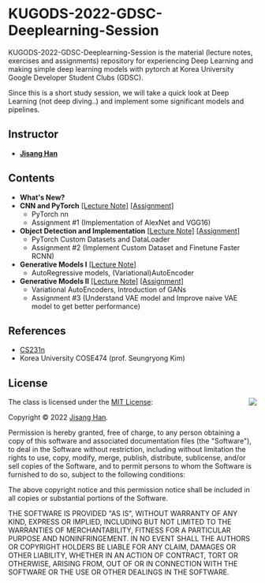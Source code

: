 # KUGODS-2022-GDSC-Deeplearning-Session
KUGODS-2022-GDSC-Deeplearning-Session is the material (lecture notes, exercises and assignments) repository for experiencing Deep Learning and making simple deep learning models with pytorch at Korea University Google Developer Student Clubs (GDSC).

Since this is a short study session, we will take a quick look at Deep Learning (not deep diving..) and implement some significant models and pipelines.

## Instructor
- [**Jisang Han**](https://github.com/ONground-Korea)

## Contents
- **What's New?**
- **CNN and PyTorch** [[Lecture Note]](https://github.com/ONground-Korea/KUGODS-2022-GDSC-Deeplearning-Session/blob/main/Lectures/1102.pdf) [[Assignment]](https://github.com/ONground-Korea/KUGODS-2022-GDSC-Deeplearning-Session/blob/main/Assignments/Assignment1.ipynb)
  - PyTorch nn
  - Assignment #1 (Implementation of AlexNet and VGG16)
- **Object Detection and Implementation** [[Lecture Note]](https://github.com/ONground-Korea/KUGODS-2022-GDSC-Deeplearning-Session/blob/main/Lectures/1109.pdf) [[Assignment]](https://github.com/ONground-Korea/KUGODS-2022-GDSC-Deeplearning-Session/blob/main/Assignments/Assignment2.ipynb)
  - PyTorch Custom Datasets and DataLoader
  - Assignment #2 (Implement Custom Dataset and Finetune Faster RCNN)
- **Generative Models I** [[Lecture Note]](https://github.com/ONground-Korea/KUGODS-2022-GDSC-Deeplearning-Session/blob/main/Lectures/1115.pdf)
  - AutoRegressive models, (Variational)AutoEncoder  
- **Generative Models II** [[Lecture Note]](https://github.com/ONground-Korea/KUGODS-2022-GDSC-Deeplearning-Session/blob/main/Lectures/1122.pdf) [[Assignment]](https://github.com/ONground-Korea/KUGODS-2022-GDSC-Deeplearning-Session/blob/main/Assignments/Assignment3.ipynb)
  - Variational AutoEncoders, Introduction of GANs
  - Assignment #3 (Understand VAE model and Improve naive VAE model to get better performance)

## References
- [CS231n](https://www.youtube.com/watch?v=vT1JzLTH4G4&list=PLC1qU-LWwrF64f4QKQT-Vg5Wr4qEE1Zxk)
- Korea University COSE474 (prof. Seungryong Kim)

## License

<img align="right" src="http://opensource.org/trademarks/opensource/OSI-Approved-License-100x137.png">

The class is licensed under the [MIT License](http://opensource.org/licenses/MIT):

Copyright &copy; 2022 [Jisang Han](https://github.com/ONground-Korea).

Permission is hereby granted, free of charge, to any person obtaining a copy of this software and associated documentation files (the "Software"), to deal in the Software without restriction, including without limitation the rights to use, copy, modify, merge, publish, distribute, sublicense, and/or sell copies of the Software, and to permit persons to whom the Software is furnished to do so, subject to the following conditions:

The above copyright notice and this permission notice shall be included in all copies or substantial portions of the Software.

THE SOFTWARE IS PROVIDED "AS IS", WITHOUT WARRANTY OF ANY KIND, EXPRESS OR IMPLIED, INCLUDING BUT NOT LIMITED TO THE WARRANTIES OF MERCHANTABILITY, FITNESS FOR A PARTICULAR PURPOSE AND NONINFRINGEMENT. IN NO EVENT SHALL THE AUTHORS OR COPYRIGHT HOLDERS BE LIABLE FOR ANY CLAIM, DAMAGES OR OTHER LIABILITY, WHETHER IN AN ACTION OF CONTRACT, TORT OR OTHERWISE, ARISING FROM, OUT OF OR IN CONNECTION WITH THE SOFTWARE OR THE USE OR OTHER DEALINGS IN THE SOFTWARE.
